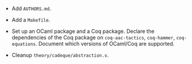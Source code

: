 * Add `AUTHORS.md`.

* Add a `Makefile`.

* Set up an OCaml package and a Coq package.
  Declare the dependencies of the Coq package
  on `coq-aac-tactics`, `coq-hammer`, `coq-equations`.
  Document which versions of OCaml/Coq are supported.

* Cleanup `theory/cadeque/abstraction.v`.
